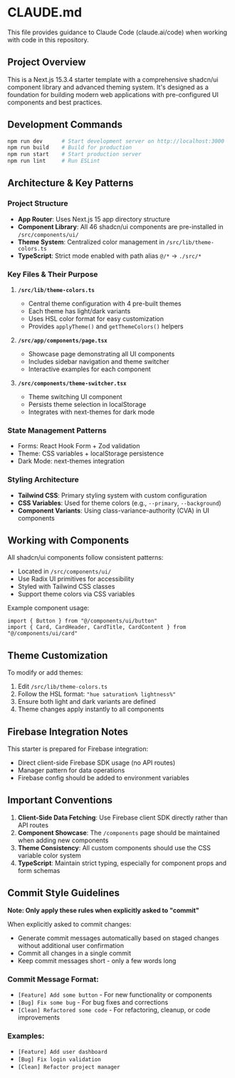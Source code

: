 # CLAUDE.md

This file provides guidance to Claude Code (claude.ai/code) when working with code in this repository.

## Project Overview

This is a Next.js 15.3.4 starter template with a comprehensive shadcn/ui component library and advanced theming system. It's designed as a foundation for building modern web applications with pre-configured UI components and best practices.

## Development Commands

```bash
npm run dev      # Start development server on http://localhost:3000
npm run build    # Build for production
npm run start    # Start production server
npm run lint     # Run ESLint
```

## Architecture & Key Patterns

### Project Structure
- **App Router**: Uses Next.js 15 app directory structure
- **Component Library**: All 46 shadcn/ui components are pre-installed in `/src/components/ui/`
- **Theme System**: Centralized color management in `/src/lib/theme-colors.ts`
- **TypeScript**: Strict mode enabled with path alias `@/*` → `./src/*`

### Key Files & Their Purpose

1. **`/src/lib/theme-colors.ts`**
   - Central theme configuration with 4 pre-built themes
   - Each theme has light/dark variants
   - Uses HSL color format for easy customization
   - Provides `applyTheme()` and `getThemeColors()` helpers

2. **`/src/app/components/page.tsx`**
   - Showcase page demonstrating all UI components
   - Includes sidebar navigation and theme switcher
   - Interactive examples for each component

3. **`/src/components/theme-switcher.tsx`**
   - Theme switching UI component
   - Persists theme selection in localStorage
   - Integrates with next-themes for dark mode

### State Management Patterns
- Forms: React Hook Form + Zod validation
- Theme: CSS variables + localStorage persistence
- Dark Mode: next-themes integration

### Styling Architecture
- **Tailwind CSS**: Primary styling system with custom configuration
- **CSS Variables**: Used for theme colors (e.g., `--primary`, `--background`)
- **Component Variants**: Using class-variance-authority (CVA) in UI components

## Working with Components

All shadcn/ui components follow consistent patterns:
- Located in `/src/components/ui/`
- Use Radix UI primitives for accessibility
- Styled with Tailwind CSS classes
- Support theme colors via CSS variables

Example component usage:
```tsx
import { Button } from "@/components/ui/button"
import { Card, CardHeader, CardTitle, CardContent } from "@/components/ui/card"
```

## Theme Customization

To modify or add themes:
1. Edit `/src/lib/theme-colors.ts`
2. Follow the HSL format: `"hue saturation% lightness%"`
3. Ensure both light and dark variants are defined
4. Theme changes apply instantly to all components

## Firebase Integration Notes

This starter is prepared for Firebase integration:
- Direct client-side Firebase SDK usage (no API routes)
- Manager pattern for data operations
- Firebase config should be added to environment variables

## Important Conventions

1. **Client-Side Data Fetching**: Use Firebase client SDK directly rather than API routes
2. **Component Showcase**: The `/components` page should be maintained when adding new components
3. **Theme Consistency**: All custom components should use the CSS variable color system
4. **TypeScript**: Maintain strict typing, especially for component props and form schemas

## Commit Style Guidelines

**Note: Only apply these rules when explicitly asked to "commit"**

When explicitly asked to commit changes:
- Generate commit messages automatically based on staged changes without additional user confirmation
- Commit all changes in a single commit
- Keep commit messages short - only a few words long

### Commit Message Format:
- `[Feature] Add some button` - For new functionality or components
- `[Bug] Fix some bug` - For bug fixes and corrections  
- `[Clean] Refactored some code` - For refactoring, cleanup, or code improvements

### Examples:
- `[Feature] Add user dashboard`
- `[Bug] Fix login validation`
- `[Clean] Refactor project manager`